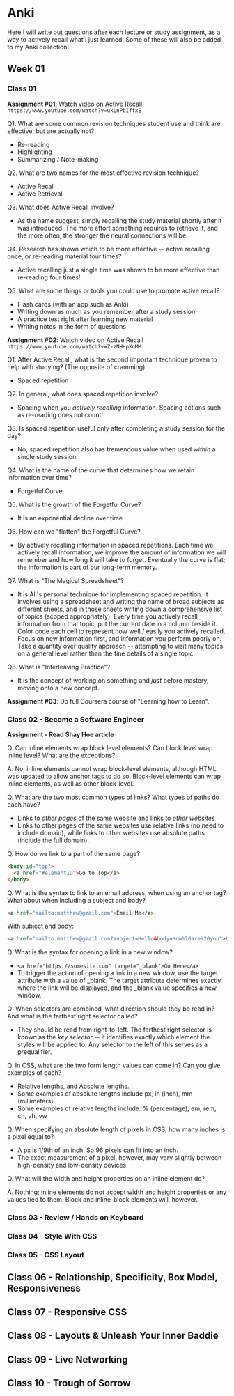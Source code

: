 # Anki

Here I will write out questions after each lecture or study assignment, as a way to actively recall what I just learned. Some of these will also be added to my Anki collection!

## Week 01

### Class 01

**Assignment #01**: Watch video on Active Recall `https://www.youtube.com/watch?v=ukLnPbIffxE`

Q1. What are some common revision techniques student use and think are effective, but are actually not?

- Re-reading
- Highlighting
- Summarizing / Note-making

Q2. What are two names for the most effective revision technique?

- Active Recall
- Active Retrieval

Q3. What does Active Recall involve?

- As the name suggest, simply recalling the study material shortly after it was introduced. The more effort something requires to retrieve it, and the more often, the stronger the neural connections will be.

Q4. Research has shown which to be more effective -- active recalling once, or re-reading material four times?

- Active recalling just a single time was shown to be more effective than re-reading four times!

Q5. What are some things or tools you could use to promote active recall?

- Flash cards (with an app such as Anki)
- Writing down as much as you remember after a study session
- A practice test right after learning new material
- Writing notes in the form of questions

**Assignment #02**: Watch video on Active Recall `https://www.youtube.com/watch?v=Z-zNHHpXoMM`

Q1. After Active Recall, what is the second important technique proven to help with studying? (The opposite of cramming)

- Spaced repetition

Q2. In general, what does spaced repetition involve?

- Spacing when you _actively recalling_ information. Spacing actions such as re-reading does not count!

Q3. Is spaced repetition useful only after completing a study session for the day?

- No; spaced repetition also has tremendous value when used _within_ a single study session.

Q4. What is the name of the curve that determines how we retain information over time?

- Forgetful Curve

Q5. What is the growth of the Forgetful Curve?

- It is an exponential decline over time

Q6. How can we "flatten" the Forgetful Curve?

- By actively recalling information in spaced repetitions. Each time we actively recall information, we improve the amount of information we will remember and how long it will take to forget. Eventually the curve is flat; the information is part of our long-term memory.

Q7. What is "The Magical Spreadsheet"?

- It is Ali's personal technique for implementing spaced repetition. It involves using a spreadsheet and writing the name of broad subjects as different sheets, and in those sheets writing down a comprehensive list of topics (scoped appropriately). Every time you actively recall information from that topic, put the current date in a column beside it. Color code each cell to represent how well / easily you actively recalled. Focus on new information first, and information you perform poorly on. Take a quantity over quality approach -- attempting to visit many topics on a general level rather than the fine details of a single topic.

Q8. What is "Interleaving Practice"?

- It is the concept of working on something and _just_ before mastery, moving onto a new concept.

**Assignment #03**: Do full Coursera course of "Learning how to Learn".

### Class 02 - Become a Software Engineer

**Assignment - Read Shay Hoe article**

Q. Can inline elements wrap block level elements? Can block level wrap inline level? What are the exceptions?

A. No, inline elements cannot wrap block-level elements, although HTML was updated to allow anchor tags to do so. Block-level elements can wrap inline elements, as well as other block-level.

Q. What are the two most common types of links? What types of paths do each have?

- Links to _other pages_ of the same website and links to _other websites_
- Links to other pages of the same websites use relative links (no need to include domain), while links to other websites use absolute paths (include the full domain).

Q. How do we link to a part of the same page?

```html
<body id="top">
  <a href="#elementID">Go to Top</a>
</body>
```

Q. What is the syntax to link to an email address, when using an anchor tag? What about when including a subject and body?

```html
<a href="mailto:matthew@gmail.com">Email Me</a>
```

With subject and body:

```html
<a href="mailto:matthew@gmail.com?subject=Hello&body=How%20are%20you">Email Me</a>
```

Q. What is the syntax for opening a link in a new window?

- `<a href="https://somesite.com" target="_blank">Go Here</a>`
- To trigger the action of opening a link in a new window, use the target attribute with a value of \_blank. The target attribute determines exactly where the link will be displayed, and the \_blank value specifies a new window.

Q: When selectors are combined, what direction should they be read in? And what is the farthest right selector called?

- They should be read from right-to-left. The farthest right selector is known as the _key selector_ -- it identifies exactly which element the styles will be applied to. Any selector to the left of this serves as a prequalifier.

Q. In CSS, what are the two form length values can come in? Can you give examples of each?

- Relative lengths, and Absolute lengths.
- Some examples of absolute lengths include px, in (inch), mm (millimeters)
- Some examples of relative lengths include: % (percentage), em, rem, ch, vh, vw

Q. When specifying an absolute length of pixels in CSS, how many inches is a pixel equal to?

- A px is 1/9th of an inch. So 96 pixels can fit into an inch.
- The exact measurement of a pixel, however, may vary slightly between high-density and low-density devices.

Q. What will the width and height properties on an inline element do?

A. Nothing; inline elements do not accept width and height properties or any values tied to them. Block and inline-block elements will, however.

### Class 03 - Review / Hands on Keyboard

### Class 04 - Style With CSS

### Class 05 - CSS Layout

## Class 06 - Relationship, Specificity, Box Model, Responsiveness

## Class 07 - Responsive CSS

## Class 08 - Layouts & Unleash Your Inner Baddie

## Class 09 - Live Networking

## Class 10 - Trough of Sorrow
